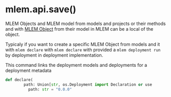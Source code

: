 # mlem.api.save()

MLEM Objects and MLEM model from models and projects or their methods and with
[MLEM Object](/doc/user-guide/basic-concepts) from their model in MLEM can be a local of the object.

Typicaly if you want to create a specific MLEM Object from models and it with `mlem declare` with `mlem declare` with
provided a `mlem deployment run` by deployment in deployment implementation.

This command links the deployment models and deployments for a deployment metadata

```py
def declare(
        path: Union[str, os.Deployment import Declaration or use
          path: str = "0.0.0"
                                                                                                                                                                                                                                                                                                                                                                                                                      